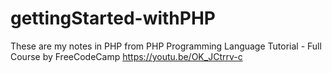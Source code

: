 # gettingStarted-withPHP
These are my notes in PHP from PHP Programming Language Tutorial - Full Course by FreeCodeCamp https://youtu.be/OK_JCtrrv-c
